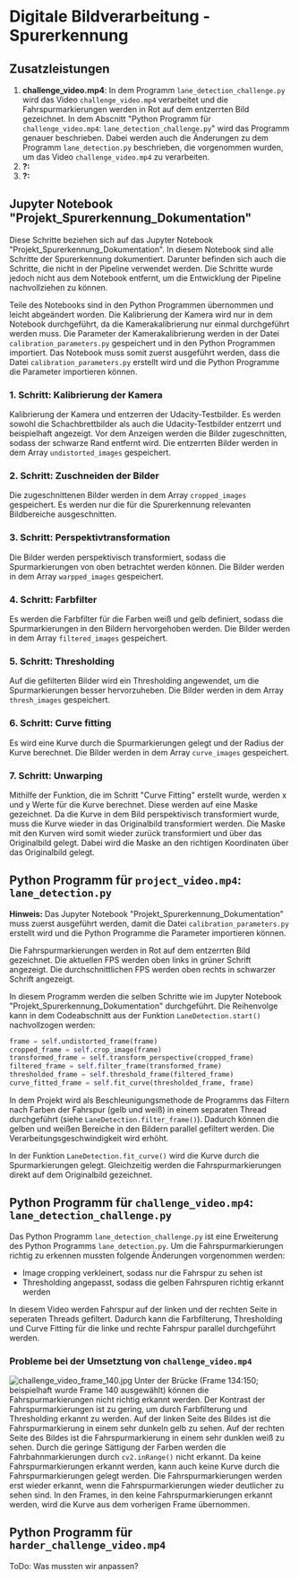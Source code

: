 # Digitale Bildverarbeitung - Spurerkennung 

## Zusatzleistungen
1. **challenge_video.mp4**:
In dem Programm `lane_detection_challenge.py` wird das Video `challenge_video.mp4` verarbeitet
und die Fahrspurmarkierungen werden in Rot auf dem entzerrten Bild gezeichnet.
In dem Abscnitt "Python Programm für `challenge_video.mp4`: `lane_detection_challenge.py`" wird das Programm genauer beschrieben.
Dabei werden auch die Änderungen zu dem Programm `lane_detection.py` beschrieben, die vorgenommen
wurden, um das Video `challenge_video.mp4` zu verarbeiten.
2. **?:**
3. **?:**

## Jupyter Notebook "Projekt_Spurerkennung_Dokumentation"
Diese Schritte beziehen sich auf das Jupyter Notebook "Projekt_Spurerkennung_Dokumentation".
In diesem Notebook sind alle Schritte der Spurerkennung dokumentiert. 
Darunter befinden sich auch die Schritte, die nicht in der Pipeline verwendet werden.
Die Schritte wurde jedoch nicht aus dem Notebook entfernt, 
um die Entwicklung der Pipeline nachvollziehen zu können.


Teile des Notebooks sind in den Python Programmen übernommen und leicht abgeändert worden.
Die Kalibrierung der Kamera wird nur in dem Notebook durchgeführt, 
da die Kamerakalibrierung nur einmal durchgeführt werden muss.
Die Parameter der Kamerakalibrierung werden in der Datei `calibration_parameters.py` gespeichert
und in den Python Programmen importiert.
Das Notebook muss somit zuerst ausgeführt werden, dass die Datei `calibration_parameters.py` erstellt wird
und die Python Programme die Parameter importieren können.

### 1. Schritt: Kalibrierung der Kamera
Kalibrierung der Kamera und entzerren der Udacity-Testbilder. 
Es werden sowohl die Schachbrettbilder als auch die Udacity-Testbilder entzerrt und beispielhaft angezeigt.
Vor dem Anzeigen werden die Bilder zugeschnitten, sodass der schwarze Rand entfernt wird.
Die entzerrten Bilder werden in dem Array `undistorted_images` gespeichert.

### 2. Schritt: Zuschneiden der Bilder
Die zugeschnittenen Bilder werden in dem Array `cropped_images` gespeichert.
Es werden nur die für die Spurerkennung relevanten Bildbereiche ausgeschnitten.

### 3. Schritt: Perspektivtransformation
Die Bilder werden perspektivisch transformiert, sodass die Spurmarkierungen
von oben betrachtet werden können.
Die Bilder werden in dem Array `warpped_images` gespeichert.

### 4. Schritt: Farbfilter
Es werden die Farbfilter für die Farben weiß und gelb definiert, 
sodass die Spurmarkierungen in den Bildern hervorgehoben werden.
Die Bilder werden in dem Array `filtered_images` gespeichert.

### 5. Schritt: Thresholding
Auf die gefilterten Bilder wird ein Thresholding angewendet, 
um die Spurmarkierungen besser hervorzuheben. 
Die Bilder werden in dem Array `thresh_images` gespeichert.

### 6. Schritt: Curve fitting
Es wird eine Kurve durch die Spurmarkierungen gelegt und der Radius der Kurve berechnet.
Die Bilder werden in dem Array `curve_images` gespeichert.

### 7. Schritt: Unwarping
Mithilfe der Funktion, die im Schritt "Curve Fitting" erstellt wurde,
werden x und y Werte für die Kurve berechnet. Diese werden auf eine Maske gezeichnet.
Da die Kurve in dem Bild perspektivisch transformiert wurde, 
muss die Kurve wieder in das Originalbild transformiert werden.
Die Maske mit den Kurven wird somit wieder zurück transformiert
und über das Originalbild gelegt.
Dabei wird die Maske an den richtigen Koordinaten über das Originalbild gelegt.


## Python Programm für `project_video.mp4`: `lane_detection.py`
**Hinweis:** Das Jupyter Notebook "Projekt_Spurerkennung_Dokumentation" muss zuerst ausgeführt werden,
damit die Datei `calibration_parameters.py` erstellt wird und die Python Programme die Parameter importieren können.

Die Fahrspurmarkierungen werden in Rot auf dem entzerrten Bild gezeichnet.
Die aktuellen FPS werden oben links in grüner Schrift angezeigt.
Die durchschnittlichen FPS werden oben rechts in schwarzer Schrift angezeigt.

In diesem Programm werden die selben Schritte wie im Jupyter Notebook "Projekt_Spurerkennung_Dokumentation" durchgeführt.
Die Reihenvolge kann in dem Codeabschnitt aus der Funktion `LaneDetection.start()` nachvollzogen werden:
```python
frame = self.undistorted_frame(frame)
cropped_frame = self.crop_image(frame)
transformed_frame = self.transform_perspective(cropped_frame)
filtered_frame = self.filter_frame(transformed_frame)
thresholded_frame = self.threshold_frame(filtered_frame)
curve_fitted_frame = self.fit_curve(thresholded_frame, frame)
```
In dem Projekt wird als Beschleunigungsmethode de Programms 
das Filtern nach Farben der Fahrspur (gelb und weiß) in einem 
separaten Thread durchgeführt (siehe `LaneDetection.filter_frame()`).
Dadurch können die gelben und weißen Bereiche in den Bildern parallel gefiltert werden.
Die Verarbeitungsgeschwindigkeit wird erhöht.

In der Funktion `LaneDetection.fit_curve()` wird die Kurve durch die Spurmarkierungen gelegt.
Gleichzeitig werden die Fahrspurmarkierungen direkt auf dem Originalbild gezeichnet.

## Python Programm für `challenge_video.mp4`: `lane_detection_challenge.py`
Das Python Programm `lane_detection_challenge.py` ist eine Erweiterung des Python Programms `lane_detection.py`.
Um die Fahrspurmarkierungen richtig zu erkennen mussten folgende Änderungen vorgenommen werden:

- Image cropping verkleinert, sodass nur die Fahrspur zu sehen ist
- Thresholding angepasst, sodass die gelben Fahrspuren richtig erkannt werden

In diesem Video werden Fahrspur auf der linken und der rechten Seite in 
seperaten Threads gefiltert. 
Dadurch kann die Farbfilterung, Thresholding und Curve Fitting
für die linke und rechte Fahrspur parallel durchgeführt werden.

### Probleme bei der Umsetztung von `challenge_video.mp4`
![challenge_video_frame_140.jpg](img%2FUdacity%2Fchallenge_video_frame_140.jpg)
Unter der Brücke (Frame 134:150; beispielhaft wurde Frame 140 ausgewählt)
können die Fahrspurmarkierungen nicht richtig erkannt werden.
Der Kontrast der Fahrspurmarkierungen ist zu gering, um durch Farbfilterung und Thresholding erkannt zu werden.
Auf der linken Seite des Bildes ist die Fahrspurmarkierung in einem sehr dunkeln
gelb zu sehen. Auf der rechten Seite des Bildes ist die Fahrspurmarkierung in einem
sehr dunklen weiß zu sehen. Durch die geringe Sättigung der Farben werden die Fahrbahnmarkierungen
durch `cv2.inRange()` nicht erkannt. Da keine Fahrspurmarkierungen erkannt werden,
kann auch keine Kurve durch die Fahrspurmarkierungen gelegt werden.
Die Fahrspurmarkierungen werden erst wieder erkannt, wenn die Fahrspurmarkierungen wieder deutlicher zu sehen sind.
In den Frames, in den keine Fahrspurmarkierungen erkannt werden, wird die Kurve aus dem vorherigen Frame übernommen.



## Python Programm für `harder_challenge_video.mp4`
ToDo: Was mussten wir anpassen?